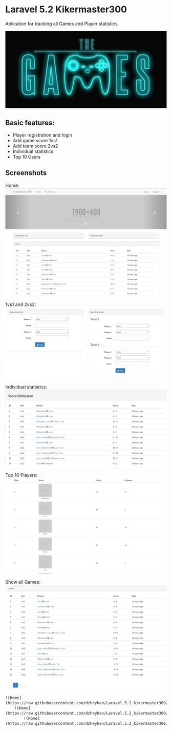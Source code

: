# Laravel 5.2 Kikermaster300
Aplication for tracking all Games and Player statistics.

![Home](https://raw.githubusercontent.com/dzheyhan/Laravel.5.2_kikermaster300/master/public/images/GitHubImages/the-games-logo.jpg)


## Basic features:

*	Player registration and login
*   Add game score 1vs1
*	Add team score 2vs2
*   Individual statistics 
*	Top 10 Users


## Screenshots
Home:
	![Home](https://raw.githubusercontent.com/dzheyhan/Laravel.5.2_kikermaster300/master/public/images/GitHubImages/Home.jpg)
	
1vs1 and 2vs2:
	![Home](https://raw.githubusercontent.com/dzheyhan/Laravel.5.2_kikermaster300/master/public/images/GitHubImages/1vs1_2vs2.jpg)

Individual statistics:
	![Home](https://raw.githubusercontent.com/dzheyhan/Laravel.5.2_kikermaster300/master/public/images/GitHubImages/Individual_Player_games%20.jpg)
	
Top 10 Players:
	![Home](https://raw.githubusercontent.com/dzheyhan/Laravel.5.2_kikermaster300/master/public/images/GitHubImages/top10_player.jpg)
	
Show all Games:
	![Home](https://raw.githubusercontent.com/dzheyhan/Laravel.5.2_kikermaster300/master/public/images/GitHubImages/games.jpg)
	
	![Home](https://raw.githubusercontent.com/dzheyhan/Laravel.5.2_kikermaster300/master/public/images/GitHubImages/games.jpg)
		![Home](https://raw.githubusercontent.com/dzheyhan/Laravel.5.2_kikermaster300/master/public/images/GitHubImages/games.jpg)
			![Home](https://raw.githubusercontent.com/dzheyhan/Laravel.5.2_kikermaster300/master/public/images/GitHubImages/games.jpg)
			